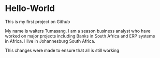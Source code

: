 # Hello-World
This is my first project on Github

My name is walters Tumasang. I am a season business analyst who have worked on major projects including Banks in South Africa and ERP systems in Africa.
I live in Johannesburg South Africa.


This changes were made to ensure that all is still working
